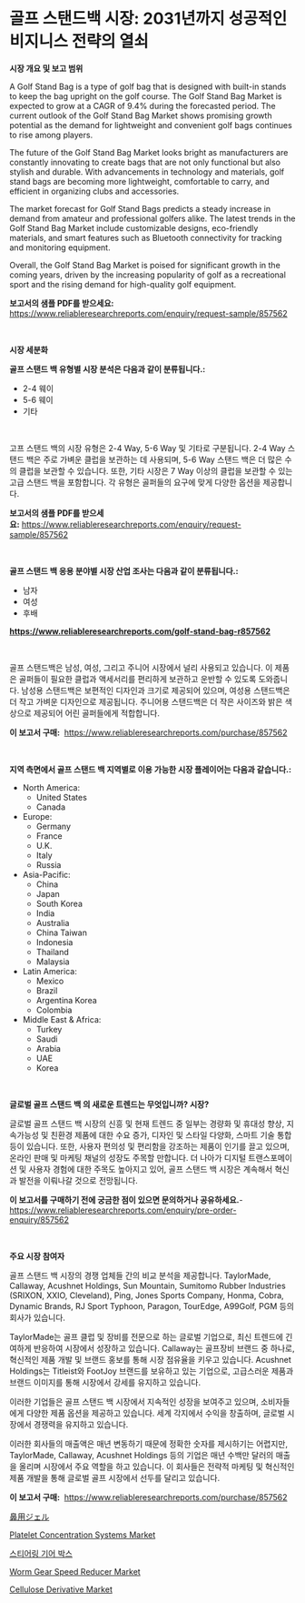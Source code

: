 <p><h1>골프 스탠드백 시장: 2031년까지 성공적인 비지니스 전략의 열쇠</h1></p><p><strong>시장 개요 및 보고 범위</strong></p>
<p><p>A Golf Stand Bag is a type of golf bag that is designed with built-in stands to keep the bag upright on the golf course. The Golf Stand Bag Market is expected to grow at a CAGR of 9.4% during the forecasted period. The current outlook of the Golf Stand Bag Market shows promising growth potential as the demand for lightweight and convenient golf bags continues to rise among players.</p><p>The future of the Golf Stand Bag Market looks bright as manufacturers are constantly innovating to create bags that are not only functional but also stylish and durable. With advancements in technology and materials, golf stand bags are becoming more lightweight, comfortable to carry, and efficient in organizing clubs and accessories.</p><p>The market forecast for Golf Stand Bags predicts a steady increase in demand from amateur and professional golfers alike. The latest trends in the Golf Stand Bag Market include customizable designs, eco-friendly materials, and smart features such as Bluetooth connectivity for tracking and monitoring equipment.</p><p>Overall, the Golf Stand Bag Market is poised for significant growth in the coming years, driven by the increasing popularity of golf as a recreational sport and the rising demand for high-quality golf equipment.</p></p>
<p><strong>보고서의 샘플 PDF를 받으세요:</strong> <a href="https://www.reliableresearchreports.com/enquiry/request-sample/857562">https://www.reliableresearchreports.com/enquiry/request-sample/857562</a></p>
<p>&nbsp;</p>
<p><strong>시장 세분화</strong></p>
<p><strong>골프 스탠드 백 유형별 시장 분석은 다음과 같이 분류됩니다.:</strong></p>
<p><ul><li>2-4 웨이</li><li>5-6 웨이</li><li>기타</li></ul></p>
<p>&nbsp;</p>
<p><p>고프 스탠드 백의 시장 유형은 2-4 Way, 5-6 Way 및 기타로 구분됩니다. 2-4 Way 스탠드 백은 주로 가벼운 클럽을 보관하는 데 사용되며, 5-6 Way 스탠드 백은 더 많은 수의 클럽을 보관할 수 있습니다. 또한, 기타 시장은 7 Way 이상의 클럽을 보관할 수 있는 고급 스탠드 백을 포함합니다. 각 유형은 골퍼들의 요구에 맞게 다양한 옵션을 제공합니다.</p></p>
<p><strong>보고서의 샘플 PDF를 받으세요:</strong>&nbsp;<a href="https://www.reliableresearchreports.com/enquiry/request-sample/857562">https://www.reliableresearchreports.com/enquiry/request-sample/857562</a></p>
<p>&nbsp;</p>
<p><strong> 골프 스탠드 백 응용 분야별 시장 산업 조사는 다음과 같이 분류됩니다.:</strong></p>
<p><ul><li>남자</li><li>여성</li><li>후배</li></ul></p>
<p><strong><a href="https://www.reliableresearchreports.com/golf-stand-bag-r857562">https://www.reliableresearchreports.com/golf-stand-bag-r857562</a></strong></p>
<p>&nbsp;</p>
<p><p>골프 스탠드백은 남성, 여성, 그리고 주니어 시장에서 널리 사용되고 있습니다. 이 제품은 골퍼들이 필요한 클럽과 액세서리를 편리하게 보관하고 운반할 수 있도록 도와줍니다. 남성용 스탠드백은 보편적인 디자인과 크기로 제공되어 있으며, 여성용 스탠드백은 더 작고 가벼운 디자인으로 제공됩니다. 주니어용 스탠드백은 더 작은 사이즈와 밝은 색상으로 제공되어 어린 골퍼들에게 적합합니다.</p></p>
<p><strong>이 보고서 구매:</strong>&nbsp; <a href="https://www.reliableresearchreports.com/purchase/857562">https://www.reliableresearchreports.com/purchase/857562</a></p>
<p>&nbsp;</p>
<p><strong>지역 측면에서 골프 스탠드 백 지역별로 이용 가능한 시장 플레이어는 다음과 같습니다.:</strong></p>
<p><ul>
    <li>
        North America:
        <ul>
            <li>United States</li>
            <li>Canada</li>
        </ul>
    </li>
    <li>
        Europe:
        <ul>
            <li>Germany</li>
            <li>France</li>
            <li>U.K.</li>
            <li>Italy</li>
            <li>Russia</li>
        </ul>
    </li>
    <li>
        Asia-Pacific:
        <ul>
            <li>China</li>
            <li>Japan</li>
            <li>South Korea</li>
            <li>India</li>
            <li>Australia</li>
            <li>China Taiwan</li>
            <li>Indonesia</li>
            <li>Thailand</li>
            <li>Malaysia</li>
        </ul>
    </li>
    <li>
        Latin America:
        <ul>
            <li>Mexico</li>
            <li>Brazil</li>
            <li>Argentina Korea</li>
            <li>Colombia</li>
        </ul>
    </li>
    <li>
        Middle East & Africa:
        <ul>
            <li>Turkey</li>
            <li>Saudi</li>
            <li>Arabia</li>
            <li>UAE</li>
            <li>Korea</li>
        </ul>
    </li>
    </ul></p>
<p>&nbsp;</p>
<p><strong>글로벌 골프 스탠드 백 의 새로운 트렌드는 무엇입니까? 시장?</strong></p>
<p><p>글로벌 골프 스탠드 백 시장의 신흥 및 현재 트렌드 중 일부는 경량화 및 휴대성 향상, 지속가능성 및 친환경 제품에 대한 수요 증가, 디자인 및 스타일 다양화, 스마트 기술 통합 등이 있습니다. 또한, 사용자 편의성 및 편리함을 강조하는 제품이 인기를 끌고 있으며, 온라인 판매 및 마케팅 채널의 성장도 주목할 만합니다. 더 나아가 디지털 트랜스포메이션 및 사용자 경험에 대한 주목도 높아지고 있어, 골프 스탠드 백 시장은 계속해서 혁신과 발전을 이뤄나갈 것으로 전망됩니다.</p></p>
<p><strong>이 보고서를 구매하기 전에 궁금한 점이 있으면 문의하거나 공유하세요.</strong>- <a href="https://www.reliableresearchreports.com/enquiry/pre-order-enquiry/857562">https://www.reliableresearchreports.com/enquiry/pre-order-enquiry/857562</a></p>
<p>&nbsp;</p>
<p><strong>주요 시장 참여자</strong></p>
<p><p>골프 스탠드 백 시장의 경쟁 업체들 간의 비교 분석을 제공합니다. TaylorMade, Callaway, Acushnet Holdings, Sun Mountain, Sumitomo Rubber Industries (SRIXON, XXIO, Cleveland), Ping, Jones Sports Company, Honma, Cobra, Dynamic Brands, RJ Sport Typhoon, Paragon, TourEdge, A99Golf, PGM 등의 회사가 있습니다. </p><p>TaylorMade는 골프 클럽 및 장비를 전문으로 하는 글로벌 기업으로, 최신 트렌드에 긴여하게 반응하여 시장에서 성장하고 있습니다. Callaway는 골프장비 브랜드 중 하나로, 혁신적인 제품 개발 및 브랜드 홍보를 통해 시장 점유율을 키우고 있습니다. Acushnet Holdings는 Titleist와 FootJoy 브랜드를 보유하고 있는 기업으로, 고급스러운 제품과 브랜드 이미지를 통해 시장에서 강세를 유지하고 있습니다.</p><p>이러한 기업들은 골프 스탠드 백 시장에서 지속적인 성장을 보여주고 있으며, 소비자들에게 다양한 제품 옵션을 제공하고 있습니다. 세계 각지에서 수익을 창출하며, 글로벌 시장에서 경쟁력을 유지하고 있습니다.</p><p>이러한 회사들의 매출액은 매년 변동하기 때문에 정확한 숫자를 제시하기는 어렵지만, TaylorMade, Callaway, Acushnet Holdings 등의 기업은 매년 수백만 달러의 매출을 올리며 시장에서 주요 역할을 하고 있습니다. 이 회사들은 전략적 마케팅 및 혁신적인 제품 개발을 통해 글로벌 골프 시장에서 선두를 달리고 있습니다.</p></p>
<p><strong>이 보고서 구매:</strong>&nbsp;&nbsp;<a href="https://www.reliableresearchreports.com/purchase/857562">https://www.reliableresearchreports.com/purchase/857562</a></p>
<p><p><a href="https://github.com/zjkmgcs938405/Market-Research-Report-List-1/blob/main/417459123769.md">鼻用ジェル</a></p><p><a href="https://github.com/luckyshygirl/Market-Research-Report-List-4/blob/main/platelet-concentration-systems-market.md">Platelet Concentration Systems Market</a></p><p><a href="https://github.com/KellyLyncyh543964/Market-Research-Report-List-1/blob/main/491873321513.md">스티어링 기어 박스</a></p><p><a href="https://view.publitas.com/reportprime-1/analyzing-worm-gear-speed-reducer-market-global-industry-perspective-and-forecast-2024-to-2031/">Worm Gear Speed Reducer Market</a></p><p><a href="https://www.linkedin.com/pulse/cellulose-derivative-market-size-trends-growth-outlook-forecasted-kaoqe?trackingId=1GLSaV2s5LmtC%2B1GZbD5Rw%3D%3D">Cellulose Derivative Market</a></p></p>
